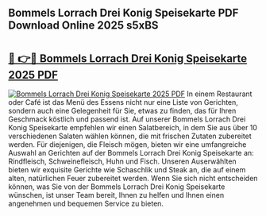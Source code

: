 ## Bommels Lorrach Drei Konig Speisekarte PDF Download Online 2025 s5xBS

# <h2><a href="http://gc8g7u.nevu.top/?p=Bommels+Lorrach+Drei+Konig+Speisekarte">🔗 👉🔴 Bommels Lorrach Drei Konig Speisekarte 2025 PDF</a></h2>

[![Bommels Lorrach Drei Konig Speisekarte 2025 PDF](https://i.imgur.com/dBaPXMq.png)](http://gc8g7u.nevu.top/?p=Bommels+Lorrach+Drei+Konig+Speisekarte)
In einem Restaurant oder Café ist das Menü des Essens nicht nur eine Liste von Gerichten, sondern auch eine Gelegenheit für Sie, etwas zu finden, das für Ihren Geschmack köstlich und passend ist. Auf unserer Bommels Lorrach Drei Konig Speisekarte empfehlen wir einen Salatbereich, in dem Sie aus über 10 verschiedenen Salaten wählen können, die mit frischen Zutaten zubereitet werden. Für diejenigen, die Fleisch mögen, bieten wir eine umfangreiche Auswahl an Gerichten auf der Bommels Lorrach Drei Konig Speisekarte an: Rindfleisch, Schweinefleisch, Huhn und Fisch. Unseren Auserwählten bieten wir exquisite Gerichte wie Schaschlik und Steak an, die auf einem alten, natürlichen Feuer zubereitet werden. Wenn Sie sich nicht entscheiden können, was Sie von der Bommels Lorrach Drei Konig Speisekarte wünschen, ist unser Team bereit, Ihnen zu helfen und Ihnen einen angenehmen und bequemen Service zu bieten.
